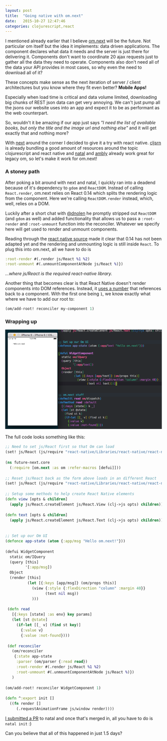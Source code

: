 ```yaml
---
layout: post
title:  "Going native with om.next"
date:   2015-10-27 12:47:46
categories: clojurescript,react
---
```


I mentioned already earlier that I believe [om.next][1] will be the future. Not particular om itself but the idea it implements: data driven applications. The component declares what data it needs and the server is just there for delivering it. Components don't want to coordinate 20 ajax requests just to gather all the data they need to operate. Components also don't need all of the data your API provides in most cases, so why even the need to download all of it? 

These concepts make sense as the next iteration of server / client architectures but you know where they fit even better? __Mobile Apps!__

Especially when load time is critical and data volume limited, downloading big chunks of REST json data can get very annoying. We can't just pump all the jsons our website uses into an app and expect it to be as performant as the web counterpart. 

So, wouldn't it be amazing if our app just says _"I need the list of available books, but only the title and the image url and nothing else"_ and it will get exactly that and nothing more? 

With [next][1] around the corner I decided to give it a try with react native. [cljsrn][2] is already bundling a good amount of resources around the topic clojurescript and react native and [natal][3] and [ambly][4] already work great for legacy om, so let's make it work for om.next!

### A stoney path

After poking a bit around with next and natal, I quickly ran into a deadend because of it's dependency to `gdom` and `ReactDOM`. Instead of calling `React.render`, om.next relies on React 0.14 which splits the rendering logic from the component. Here we're calling `ReactDOM.render` instead, which, well, relies on a DOM. 

Luckily after a short chat with [@dnolen][5] he promptly stripped out `ReactDOM` (and `gdom` as well) and added functionality that allows us to pass a `:root-render` and `:root-unmount` function into the reconciler. Whatever we specify here will get used to render and unmount components. 

Reading through the [react native source][6] made it clear that 0.14 has not been adapted yet and the rendering and unmounting logic is still inside `React`. To plug this into om.next, all we have to do is

```cljs
:root-render #(.render js/React %1 %2)
:root-unmount #(.unmountComponentAtNode js/React %)})
```

_...where js/React is the required react-native library._

Another thing that becomes clear is that React Native doesn't render components into DOM references. Instead, it [uses a number][7] that references back to a component. With the first one being `1`, we know exactly what where we have to add our root to:

```cljs
(om/add-root! reconciler my-component 1)
```

### Wrapping up

![showcase][9]

The full code looks something like this:

```cljs
;; Need to set js/React first so that Om can load
(set! js/React (js/require "react-native/Libraries/react-native/react-native.js"))

(ns future-next.core
  (:require [om.next :as om :refer-macros [defui]]))

;; Reset js/React back as the form above loads in an different React
(set! js/React (js/require "react-native/Libraries/react-native/react-native.js"))

;; Setup some methods to help create React Native elements
(defn view [opts & children]
  (apply js/React.createElement js/React.View (clj->js opts) children))

(defn text [opts & children]
  (apply js/React.createElement js/React.Text (clj->js opts) children))


;; Set up our Om UI
(defonce app-state (atom {:app/msg "Hello om.next!"}))

(defui WidgetComponent
  static om/IQuery
  (query [this]
         '[:app/msg])
  Object
  (render [this]
          (let [{:keys [app/msg]} (om/props this)]
            (view {:style {:flexDirection "column" :margin 40}}
                  (text nil msg))
            )))
 
 (defn read
   [{:keys [state] :as env} key params]
   (let [st @state]
     (if-let [[_ v] (find st key)]
       {:value v}
       {:value :not-found})))
 
 (def reconciler
   (om/reconciler
    {:state app-state
     :parser (om/parser {:read read})
     :root-render #(.render js/React %1 %2)
     :root-unmount #(.unmountComponentAtNode js/React %)})
   )
 
(om/add-root! reconciler WidgetComponent 1)

(defn ^:export init []
  ((fn render []
     (.requestAnimationFrame js/window render))))
```

[I submitted a PR][8] to natal and once that's merged in, all you have to do is `natal init` :)

Can you believe that all of this happened in just 1.5 days?

[1]: https://github.com/omcljs/om
[2]: http://cljsrn.org/
[3]: https://github.com/dmotz/natal
[4]: http://cljsrn.org/ambly.html
[5]: https://github.com/swannodette
[6]: https://github.com/facebook/react-native/tree/master/Libraries/ReactNative
[7]: https://github.com/facebook/react-native/blob/master/Libraries/ReactNative/ReactNative.js#L74-L80
[8]: https://github.com/dmotz/natal/pull/18
[9]: /images/om.next-native.png
